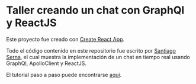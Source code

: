 # Taller creando un chat con GraphQl y ReactJS

Este proyecto fue creado con [Create React App](https://github.com/facebook/create-react-app).

Todo el código contenido en este repositorio fue escrito por [Santiago Serna](http://sanserna.com), el cual muestra la implementación de un chat en tiempo real usando GraphQl, ApolloClient y ReactJS.

El tutorial paso a paso puede encontrarse [aquí](https://github.com/sanserna/workshop-chat-docs).

